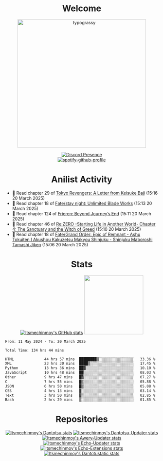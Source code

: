 <div align="center">

# Welcome
<a href="https://github.com/kawarimidoll/typograssy">
    <img alt="typograssy" src="https://typograssy.deno.dev/api?text=%E3%82%88%E3%81%86%E3%81%93%E3%81%9D%E3%81%BF%E3%81%AA%E3%81%95%E3%82%93%20-%20Itsmechinmoy--&&l0=none&l1=82d9d0&l2=027353&l3=038c4c&l4=01402e&bg=none&frame=none&speed=100&comment=" width="421.99">
</a>

[![Discord Presence](https://lanyard.cnrad.dev/api/523539866311720963?theme=dark&bg=Oe1116&animated=false&hideDiscrim=true&borderRadius=30px&hideActivity=whenNotUsed)](https://discord.com/users/523539866311720963)<br>
[![spotify-github-profile](https://spotify-github-profile.kittinanx.com/api/view?uid=31zczwoe3obxakjgkio7anubhkaq&cover_image=true&theme=novatorem&show_offline=true&background_color=121212&interchange=false&bar_color=53b14f&bar_color=ffffff&bar_color_cover=false)](https://spotify-github-profile.vercel.app/api/view?uid=31zczwoe3obxakjgkio7anubhkaq&redirect=true)
</div>

<div align="center">

# Anilist Activity
</div>
<!-- ANILIST_ACTIVITY:start -->

-   📖 Read chapter 29 of [Tokyo Revengers: A Letter from Keisuke Baji](https://anilist.co/manga/151997) (15:16 20 March 2025)
-   📖 Read chapter 18 of [Fate/stay night: Unlimited Blade Works](https://anilist.co/manga/131587) (15:13 20 March 2025)
-   📖 Read chapter 124 of [Frieren: Beyond Journey’s End](https://anilist.co/manga/118586) (15:11 20 March 2025)
-   📖 Read chapter 46 of [Re:ZERO -Starting Life in Another World- Chapter 4: The Sanctuary and the Witch of Greed](https://anilist.co/manga/112218) (15:10 20 March 2025)
-   📖 Read chapter 18 of [Fate/Grand Order: Epic of Remnant - Ashu Tokuiten I Akushou Kakuzetsu Makyou Shinjuku - Shinjuku Maboroshi Tamashi Jiken](https://anilist.co/manga/107553) (15:06 20 March 2025)

<!-- ANILIST_ACTIVITY:end -->
<div align="center">
    
# Stats
[![Itsmechinmoy's GitHub stats](https://github-readme-stats.vercel.app/api?username=itsmechinmoy&show_icons=true&theme=algolia)](https://github.com/anuraghazra/github-readme-stats)
<img src="https://github-readme-stackoverflow.vercel.app/?userID=25004176&theme=dark" height="194"/>
</div>
<!--START_SECTION:waka-->

```txt
From: 11 May 2024 - To: 20 March 2025

Total Time: 134 hrs 44 mins

HTML              44 hrs 57 mins  ████████▒░░░░░░░░░░░░░░░░   33.36 %
XML               23 hrs 30 mins  ████▒░░░░░░░░░░░░░░░░░░░░   17.45 %
Python            13 hrs 36 mins  ██▓░░░░░░░░░░░░░░░░░░░░░░   10.10 %
JavaScript        10 hrs 48 mins  ██░░░░░░░░░░░░░░░░░░░░░░░   08.03 %
Other             9 hrs 47 mins   █▓░░░░░░░░░░░░░░░░░░░░░░░   07.27 %
C                 7 hrs 55 mins   █▒░░░░░░░░░░░░░░░░░░░░░░░   05.88 %
JSON              6 hrs 50 mins   █▒░░░░░░░░░░░░░░░░░░░░░░░   05.08 %
CSS               4 hrs 13 mins   ▓░░░░░░░░░░░░░░░░░░░░░░░░   03.14 %
Text              3 hrs 50 mins   ▓░░░░░░░░░░░░░░░░░░░░░░░░   02.85 %
Bash              2 hrs 29 mins   ▒░░░░░░░░░░░░░░░░░░░░░░░░   01.85 %
```

<!--END_SECTION:waka-->
<div align="center">

# Repositories
[![Itsmechinmoy's Dantotsu stats](https://github-readme-stats.vercel.app/api/pin/?username=itsmechinmoy&repo=dantotsu&show_icons=true&theme=algolia&description_lines_count=1)](https://github.com/itsmechinmoy/dantotsu)
[![Itsmechinmoy's Dantotsu-Updater stats](https://github-readme-stats.vercel.app/api/pin/?username=itsmechinmoy&repo=dantotsu-updater&show_icons=true&theme=algolia&description_lines_count=1)](https://github.com/itsmechinmoy/dantotsu-updater)
[![Itsmechinmoy's Awery-Updater stats](https://github-readme-stats.vercel.app/api/pin/?username=itsmechinmoy&repo=awery-updater&show_icons=true&theme=algolia&description_lines_count=1)](https://github.com/itsmechinmoy/awery-updater)
[![Itsmechinmoy's Echo-Updater stats](https://github-readme-stats.vercel.app/api/pin/?username=itsmechinmoy&repo=echo-updater&show_icons=true&theme=algolia&description_lines_count=1)](https://github.com/itsmechinmoy/echo-updater)
[![Itsmechinmoy's Echo-Extensions stats](https://github-readme-stats.vercel.app/api/pin/?username=itsmechinmoy&repo=echo-extensions&show_icons=true&theme=algolia&description_lines_count=1)](https://github.com/itsmechinmoy/echo-extensions)
[![Itsmechinmoy's Dantotustatic stats](https://github-readme-stats.vercel.app/api/pin/?username=itsmechinmoy&repo=dantotustatic&show_icons=true&theme=algolia&description_lines_count=1)](https://github.com/itsmechinmoy/dantotustatic)
</div>
